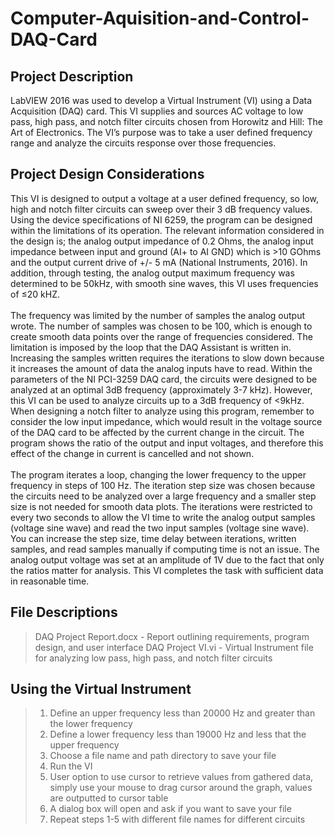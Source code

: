# Computer-Aquisition-and-Control-DAQ-Card
## Project Description
LabVIEW 2016 was used to develop a Virtual Instrument (VI) using a Data Acquisition (DAQ) card. This VI supplies and sources AC voltage to low pass, high pass, and notch filter circuits chosen from Horowitz and Hill: The Art of Electronics. The VI’s purpose was to take a user defined frequency range and analyze the circuits response over those frequencies. 
## Project Design Considerations
This VI is designed to output a voltage at a user defined frequency, so low, high and notch filter circuits can sweep over their 3 dB frequency values. Using the device specifications of NI 6259, the program can be designed within the limitations of its operation. The relevant information considered in the design is; the analog output impedance of 0.2 Ohms, the analog input impedance between input and ground (AI+ to AI GND) which is >10 GOhms and the output current drive of +/- 5 mA (National Instruments, 2016). In addition, through testing, the analog output maximum frequency was determined to be 50kHz, with smooth sine waves, this VI uses frequencies of ≤20 kHZ. <br>
<br>
The frequency was limited by the number of samples the analog output wrote. The number of samples was chosen to be 100, which is enough to create smooth data points over the range of frequencies considered. The limitation is imposed by the loop that the DAQ Assistant is written in. Increasing the samples written requires the iterations to slow down because it increases the amount of data the analog inputs have to read. Within the parameters of the NI PCI-3259 DAQ card, the circuits were designed to be analyzed at an optimal 3dB frequency (approximately 3-7 kHz). However, this VI can be used to analyze circuits up to a 3dB frequency of <9kHz. When designing a notch filter to analyze using this program, remember to consider the low input impedance, which would result in the voltage source of the DAQ card to be affected by the current change in the circuit. The program shows the ratio of the output and input voltages, and therefore this effect of the change in current is cancelled and not shown. <br>
<br>
The program iterates a loop, changing the lower frequency to the upper frequency in steps of 100 Hz. The iteration step size was chosen because the circuits need to be analyzed over a large frequency and a smaller step size is not needed for smooth data plots. The iterations were restricted to every two seconds to allow the VI time to write the analog output samples (voltage sine wave) and read the two input samples (voltage sine wave). You can increase the step size, time delay between iterations, written samples, and read samples manually if computing time is not an issue. The analog output voltage was set at an amplitude of 1V due to the fact that only the ratios matter for analysis. This VI completes the task with sufficient data in reasonable time. <br>
## File Descriptions
> DAQ Project Report.docx - Report outlining requirements, program design, and user interface
> DAQ Project VI.vi - Virtual Instrument file for analyzing low pass, high pass, and notch filter circuits
## Using the Virtual Instrument
> 1.	Define an upper frequency less than 20000 Hz and greater than the lower frequency <br>
> 2.	Define a lower frequency less than 19000 Hz and less that the upper frequency <br>
> 3.	Choose a file name and path directory to save your file <br>
> 4.	Run the VI <br>
> 5.	User option to use cursor to retrieve values from gathered data, simply use your mouse to drag cursor around the graph, values are outputted to cursor table <br>
> 6.	A dialog box will open and ask if you want to save your file <br>
> 7.	Repeat steps 1-5 with different file names for different circuits <br>
